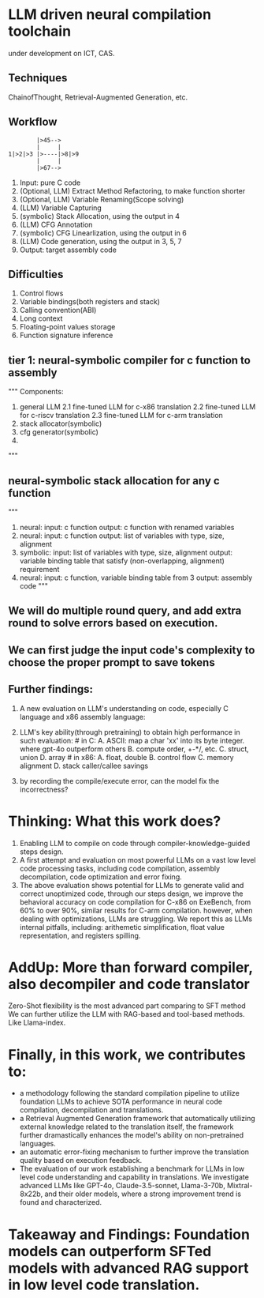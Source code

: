 # LLM driven neural compilation toolchain

under development on ICT, CAS.

## Techniques

ChainofThought, Retrieval-Augmented Generation, etc.

## Workflow
            |>45-->
            |     |
    1|>2|>3 |>----|>8|>9
            |     |
            |>67-->

1. Input: pure C code
2. (Optional, LLM) Extract Method Refactoring, to make function shorter
3. (Optional, LLM) Variable Renaming(Scope solving)
4. (LLM) Variable Capturing
5. (symbolic) Stack Allocation, using the output in 4
6. (LLM) CFG Annotation
7. (symbolic) CFG Linearlization, using the output in 6
8. (LLM) Code generation, using the output in 3, 5, 7
9. Output: target assembly code

## Difficulties

1. Control flows
2. Variable bindings(both registers and stack)
3. Calling convention(ABI)
4. Long context
5. Floating-point values storage
6. Function signature inference


## tier 1: neural-symbolic compiler for c function to assembly
"""
Components:
1. general LLM
2.1 fine-tuned LLM for c-x86 translation
2.2 fine-tuned LLM for c-riscv translation
2.3 fine-tuned LLM for c-arm translation
3. stack allocator(symbolic)
4. cfg generator(symbolic)
5. 
"""
## neural-symbolic stack allocation for any c function
"""
1. neural:
input: c function
output: c function with renamed variables
2. neural:
input: c function
output: list of variables with type, size, alignment
3. symbolic:
input: list of variables with type, size, alignment
output: variable binding table that satisfy (non-overlapping, alignment) requirement
4. neural:
input: c function, variable binding table from 3
output: assembly code
"""


## We will do multiple round query, and add extra round to solve errors based on execution.

## We can first judge the input code's complexity to choose the proper prompt to save tokens

## Further findings:

1. A new evaluation on LLM's understanding on code, especially C language and x86 assembly language:


2. LLM's key ability(through pretraining) to obtain high performance in such evaluation:
        # in C:
        A. ASCII: map a char 'xx' into its byte integer. where gpt-4o outperform others
        B. compute order, +-*/, etc.
        C. struct, union
        D. array
        # in x86:
        A. float, double
        B. control flow
        C. memory alignment
        D. stack caller/callee savings
        
3. by recording the compile/execute error, can the model fix the incorrectness?



# Thinking: What this work does?

1. Enabling LLM to compile on code through compiler-knowledge-guided steps design.
2. A first attempt and evaluation on most powerful LLMs on a vast low level code processing tasks,
including code compilation, assembly decompilation, code optimization and error fixing.
3. The above evaluation shows potential for LLMs to generate valid and correct unoptimized code,
through our steps design, we improve the behavioral accuracy on code compilation for C-x86 on ExeBench, from 60% to over 90%,
similar results for C-arm compilation.
however, when dealing with optimizations, LLMs are struggling. We report this as LLMs internal pitfalls,
including: arithemetic simplification, float value representation, and registers spilling.


# AddUp: More than forward compiler, also decompiler and code translator

Zero-Shot flexibility is the most advanced part comparing to SFT method
We can further utilize the LLM with RAG-based and tool-based methods. Like Llama-index.

# Finally, in this work, we contributes to:

- a methodology following the standard compilation pipeline to utilize foundation LLMs to achieve SOTA performance in neural code compilation, decompilation and translations.
- a Retrieval Augmented Generation framework that automatically utilizing external knowledge related to the translation itself, the framework further dramastically enhances the model's ability on non-pretrained languages.
- an automatic error-fixing mechanism to further improve the translation quality based on execution feedback.
- The evaluation of our work establishing a benchmark for LLMs in low level code understanding and capability in translations. We investigate advanced LLMs like GPT-4o, Claude-3.5-sonnet, Llama-3-70b, Mixtral-8x22b, and their older models, where a strong improvement trend is found and characterized.

# Takeaway and Findings: Foundation models can outperform SFTed models with advanced RAG support in low level code translation.

